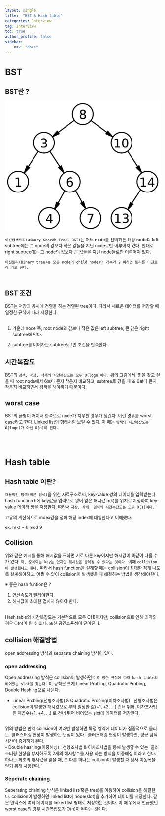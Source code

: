 ```yaml
---
layout: single
title:  "BST & Hash table"
categories: Interview
tag: Interview
toc: true
author_profile: false
sidebar:
    nav: "docs"
---
```



# BST

##  BST란 ?

![이진트리](../../images/이진트리.png)

`이진탐색트리(Binary Search Tree; BST)`는 어느 node를 선택하든 해당 node의 left subtree에는 그 node의 값보다 작은 값들을 지닌 node로만 이루어져 있다. 반대로 right subtree에는 그 node의 값보다 큰 값들을 지닌 node들로만 이루어져 있다. 

`이진트리(Binary tree)는 모든 node의 child nodes의 개수가 2 이하인 트리를 이진트리 라고 한다.`

<br/>

## BST 조건

BST는 저장과 동시에 정렬을 하는 정렬된 tree이다. 따라서 새로운 데이터를 저장할 때 일정한 규칙에 따라 저장한다.
<br/>
<br/>
1. 가운데 node 즉, root node의 값보다 작은 값은 left subtree, 큰 값은 right subtree에 잇다.

2. subtree를 이어가는 subtree도 1번 조건을 만족한다. 

## 시간복잡도

BST의 `검색, 저장, 삭제의 시간복잡도는 모두 O(logn)이다.` 위의 그림에서 '6'을 찾고 싶을 때 root node에서 6보다 큰지 작은지 비교하고, subtree로 갔을 때 또 6보다 큰지 작은지  비교하면서 검색을 해야하기 때문이다.

## worst case

BST의 균형이 깨져서 한쪽으로 node가 치우친 경우가 생긴다. 이런 경우를 worst case라고 한다. Linked list의 형태처럼 보일 수 있다. 이 때는 `탐색의 시간복잡도는 O(logn)가 아닌 O(n)이 된다.`

<br/>
<br/>

# Hash table

## Hash table 이란?

`효율적인 탐색(빠른 탐색)`을 위한 자료구조로써, key-value 쌍의 데이터를 입력받는다. hash function h에 key값을 입력으로 넣어 얻은 해시값 h(k)를 위치로 지정하여 key-value 데이터 쌍을 저장한다. 따라서 `저장, 삭제, 검색의 시간복잡도는 모두 O(1)이다.`

고유의 계산식으로 index값을 정해 해당 index에 대입한다고 이해했다.

ex. h(k) = k mod 9

## Collision

위와 같은 예시를 통해 해시값을 구하면 서로 다른 key이지만 해시값이 똑같이 나올 수가 있다. `즉, 중복되는 key는 없지만 해시값은 중복될 수 있다는 것이다.` 이때 `collision이 발생했다고 한다.` 따라서 hash function을 설계할 때는 collision이 최대한 적게 나도록 설계해야하고, 어쩔 수 없이 collision이 발생했을 때 해결하는 방법을 생각해야한다.
<br/>

※ 좋은 hash funtion은 ? 

1. 연산속도가 빨라야한다.
2. 해시값이 최대한 겹치지 않아야 한다.

<br/>
Hash table의 시간복잡도는 기본적으로 모두 O(1)이지만, collision으로 인해 최악의 경우 O(n)이 될 수 있다. 또한 공간효율성이 떨어진다.

## collision 해결방법

open addressing 방식과 separate chaining 방식이 있다.

### open addressing

Open addressing 방식은 collision이 발생하면 `미리 정한 규칙에 따라 hash table의 비어있는 slot을 찾는다.`
이 규칙은 크게 Linear Probing, Quadratic Probing, Double Hashing으로 나뉜다.

- Linear Probing(선형조사법) & Quadratic Probing(이차조사법) : 선형조사법은 collision이 발생한 해시값으로 부터 일정한 값(+1, +2, ...) 건너 뛰어, 이차조사법은 제곱수(+1, +4, ...) 로 건너 뛰어 비어있는 slot에 데이터를 저장한다.

<br/>
위의 방법은 만약 collision이 여러번 발생하면 특정 영역에 데이터가 집중적으로 몰리는 `클러스터링 현상이 발생하는 단점이 있다.` 클러스터링 현상이 발생하면, 평균 탐색 시간이 증가하게 된다.

<br/>
- Double hashing(이중해싱) : 선형조사법 & 이차조사법을 통해 발생할 수 있는 `클러스터링 현상을 방지하도록 2개의 해시함수를 사용`하는 방식을 이중해싱 이라고 한다. `하나는 최초의 해시값을 얻을 때, 또 다른 하나는 collsion이 발생할 때 탐사 이동폭을 얻기 위해 사용한다.`

<br/>

### Seperate chaining

Seperating chaining 방식은 linked list(혹은 tree)를 이용하여 collision을 해결한다. collision이 발생하면 linked list에 node(slot)을 추가하여 데이터를 저장한다.
같은 인덱스에 여러 데이터를 linked list 형태로 저장하는 것이다. 이 때 위에서 언급했던 worst case의 경우 시간복잡도가 O(n)이 된다는 것이다.
